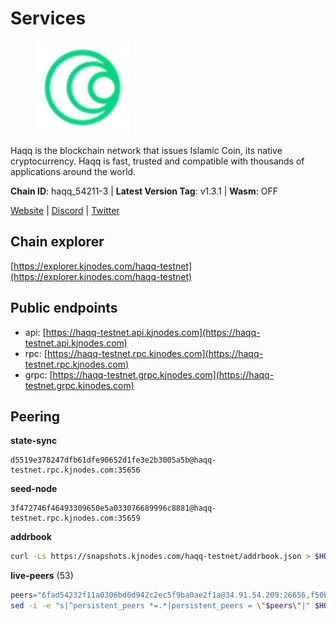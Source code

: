 # Services

<figure><img src="https://raw.githubusercontent.com/kj89/cosmos-images/main/logos/haqq.png" width="150" alt=""><figcaption></figcaption></figure>

Haqq is the blockchain network that issues Islamic Coin,  its native cryptocurrency. Haqq is fast, trusted and  compatible with thousands of applications around the world.

**Chain ID**: haqq_54211-3 | **Latest Version Tag**: v1.3.1 | **Wasm**: OFF

[Website](https://islamiccoin.net) | [Discord](https://discord.gg/hU9MHG5kZq) | [Twitter](https://twitter.com/Islamic_Coin)




## Chain explorer
[https://explorer.kjnodes.com/haqq-testnet](https://explorer.kjnodes.com/haqq-testnet)

## Public endpoints

* api: [https://haqq-testnet.api.kjnodes.com](https://haqq-testnet.api.kjnodes.com)
* rpc: [https://haqq-testnet.rpc.kjnodes.com](https://haqq-testnet.rpc.kjnodes.com)
* grpc: [https://haqq-testnet.grpc.kjnodes.com](https://haqq-testnet.grpc.kjnodes.com)

## Peering

**state-sync**

```text
d5519e378247dfb61dfe90652d1fe3e2b3005a5b@haqq-testnet.rpc.kjnodes.com:35656
```

**seed-node**

```text
3f472746f46493309650e5a033076689996c8881@haqq-testnet.rpc.kjnodes.com:35659
```

**addrbook**
```bash
curl -Ls https://snapshots.kjnodes.com/haqq-testnet/addrbook.json > $HOME/.haqqd/config/addrbook.json
```

**live-peers** (53)
```bash
peers="6fad54232f11a0306bd0d942c2ec5f9ba0ae2f1a@34.91.54.209:26656,f50b6abb555c0d420834860d9a8f499801bb3ae8@135.181.62.222:26656,b1c07038b5b9b96d6fb35e4bb417af7ed238e733@95.217.35.186:26656,9eb507f9365313dbe7f426050fec9648298f58ee@109.205.183.51:26656,3df5a68b919177179c6dcb0b9c9354fd6bbba1c8@65.109.92.240:20116,d7ac44bf8f8d760c3df1a8695145021f35feb985@34.88.220.124:26656,d5519e378247dfb61dfe90652d1fe3e2b3005a5b@65.109.68.190:35656,56158e0f2acf850114e82644afceb565a73b08cc@185.144.99.95:26656,eb503dddcc41ba801c646d63cc762de4e9c43aa4@35.228.23.164:26656,6771e65c1b30cc514faf5943320fdda480fe9124@95.216.39.183:26656,ba56c564a5430632e59e2b08fc348735bc56b32f@154.12.232.140:26656,7f2828e3910a4b165a65e5bfb2465c1e809bad3b@65.108.48.182:26656,23ff658b56fbb8bc73372973a34733ff5d79b435@142.132.202.50:11604,927a323649e7dd8d4c75da6e5edaee439652b46f@65.109.92.241:20116,bc777df96c83c0433561c88c541dbbc520928f6c@195.3.221.239:26656,90b1d14fc7393c6b6452ecf8b3cdd078a445a238@65.109.112.178:29656,45bc6d84ffb3bb725cf78e82205639797c30af67@65.108.199.62:26656,a6150d39e4725d28a56f41ebf3c6d457c54bd2f1@34.138.250.4:26656,230d299006a432b0f44534ca8a19c8c876c0ccb3@85.10.193.246:26656,93ae3fa625f55b98225b870e4fd4052ad8a97b97@109.123.252.231:26656,78e3ef8adf819b479acc13a2f92ab5c0fa350aeb@66.45.231.30:11464,b4d5d5bdc09d4ca55e7683551ff37fee8a7ea72b@154.26.157.242:35656,90b40d2b773090b82aa7788c2d1937e4fd6d2dc0@65.108.231.124:19656,001eb7a3a03dc11539541737262c4ddc84dec283@91.195.101.98:26656,b72f2156db8c87e679dc853730746ff40038120c@213.239.215.77:26656,2d13d679b64e1a574904a140f72815644ec71131@65.21.133.125:30656,8c1ccf59f2a67713041579328097eb6b3e4e66e6@46.38.232.86:11656,59af99085c961a6a5c8dc4bc8b3abffda16ddccb@135.181.38.62:26656,a884387139109784cad9193652b82ef20a85d713@38.242.159.148:26656,073a2d6ef69f04b563e160a0e33eab84ae093aa9@154.26.157.233:35656,ee4db669ed2ff87cb2a47f848fa061517eb47737@161.97.151.46:26656,48a2a7762a579d25bca95b0a3548b714238dd60b@213.239.216.252:20656,fb3fcbc1dc08d5dd6e0001515d3c35274f443b7e@149.102.145.45:35656,cf0fd9aeb45059adbfa9eb99352dd67b85b86072@65.109.106.91:21656,cf5d60d0cdbdeb68caf1993a7422f942d37b56a7@194.163.142.120:35656,f57fae1bdea281392b563a58978a2d8c0a37725f@95.217.233.234:26656,3afcd044314bff8a2b3579b545e642edbd80396d@154.26.157.237:35656,0629018cef2e53288757381ffdc0b84cbb5931cc@95.216.1.249:26656,ccff2d110a06e8a76fd1529200d96316eb077007@65.108.78.116:46656,1a68f19b58e0c4e99c907a3c43923641a1595c88@149.102.133.29:35656,50898046189f8cd8f7e996852ac84037c914a8ee@149.102.132.140:35656,e6dcff84fa8e853372499feb8d0d739d9ca41c96@195.201.241.25:35656,93b38ab25edf6c00fbc0cc25c7b7fcd1460d9f96@82.223.109.59:16656,b3192bb73b66894426b8c588fa1ae966c08e5a7c@154.26.157.241:35656,ed145a35b436878c1f1c10634bd18600f3696e17@95.217.181.142:26656,29731457774b61da8186b9c764e8f7c1e2465e3e@142.93.36.176:26656,b8a448782429ee7679c580ec5ef20a7325916cb3@202.61.194.254:56656,1ced29ae63d4ab19c71bafc3920f33de33584ba2@78.46.72.114:33656,5034467ea06fed661f02770ca27197d033df71d2@149.102.132.138:35656,24e894d4d8a18276acf6051cccf369a1ce69842d@65.108.151.105:26656,6ce864d853904ebef9400528f129d8fefa6f1827@91.211.251.232:36656,3f5110515b76596e05a447fd50e4727eaad00124@188.34.201.77:26656,32a8eec046b95e8646ff0810b4596dc7083a0beb@65.108.145.131:26656"
sed -i -e "s|^persistent_peers *=.*|persistent_peers = \"$peers\"|" $HOME/.haqqd/config/config.toml
```
